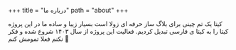 +++
title = "درباره ما"
path = "about"
+++

کیتا یک تم چینی برای بلاگ ساز حرفه ای زولا است بسیار زیبا و ساده ما در این پروژه کیتا را به کیتا ی فارسی تبدیل کردیم. فعالیت این پروژه از سال ۱۴۰۳ شروع شده و فکر نکنم فعلا تمومش کنم 🤔
